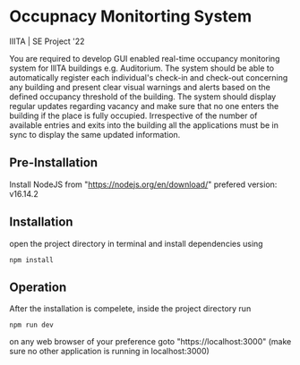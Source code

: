 # Occupnacy Monitorting System
IIITA | SE Project '22

You are required to develop GUI enabled real-time occupancy monitoring system for lllTA buildings e.g. Auditorium. The system should be able to automatically register each individual's check-in and check-out concerning any building and present clear visual warnings and alerts based on the defined occupancy threshold of the building. The system should display regular updates regarding vacancy and make sure that no one enters the building if the place is fully occupied. Irrespective of the number of available entries and exits into the building all the applications must be in sync to display the same updated information.

## Pre-Installation
Install NodeJS from "https://nodejs.org/en/download/"
prefered version: v16.14.2

## Installation
open the project directory in terminal and install dependencies using
```
npm install
```

## Operation
After the installation is compelete, inside the project directory run
```
npm run dev
```
on any web browser of your preference goto "https://localhost:3000" (make sure no other application is running in localhost:3000)
